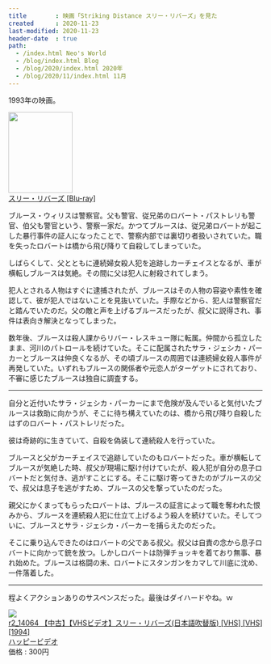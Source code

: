 ```yaml
---
title        : 映画「Striking Distance スリー・リバーズ」を見た
created      : 2020-11-23
last-modified: 2020-11-23
header-date  : true
path:
  - /index.html Neo's World
  - /blog/index.html Blog
  - /blog/2020/index.html 2020年
  - /blog/2020/11/index.html 11月
---
```


1993年の映画。

<div class="ad-amazon">
  <div class="ad-amazon-image">
    <a href="https://www.amazon.co.jp/dp/B003CNVPQA?tag=neos21-22&amp;linkCode=osi&amp;th=1&amp;psc=1">
      <img src="https://m.media-amazon.com/images/I/51Ogea2MvWL._SL160_.jpg" width="127" height="160">
    </a>
  </div>
  <div class="ad-amazon-info">
    <div class="ad-amazon-title">
      <a href="https://www.amazon.co.jp/dp/B003CNVPQA?tag=neos21-22&amp;linkCode=osi&amp;th=1&amp;psc=1">スリー・リバーズ [Blu-ray]</a>
    </div>
  </div>
</div>

ブルース・ウィリスは警察官。父も警官、従兄弟のロバート・パストレリも警官、伯父も警官という、警察一家だ。かつてブルースは、従兄弟ロバートが起こした暴行事件の証人になったことで、警察内部では裏切り者扱いされていた。職を失ったロバートは橋から飛び降りて自殺してしまっていた。

しばらくして、父とともに連続婦女殺人犯を追跡しカーチェイスとなるが、車が横転しブルースは気絶。その間に父は犯人に射殺されてしまう。

犯人とされる人物はすぐに逮捕されたが、ブルースはその人物の容姿や素性を確認して、彼が犯人ではないことを見抜いていた。手際などから、犯人は警察官だと踏んでいたのだ。父の敵と声を上げるブルースだったが、叔父に説得され、事件は表向き解決となってしまった。

数年後、ブルースは殺人課からリバー・レスキュー隊に転属。仲間から孤立したまま、河川のパトロールを続けていた。そこに配属されたサラ・ジェシカ・パーカーとブルースは仲良くなるが、その頃ブルースの周囲では連続婦女殺人事件が再発していた。いずれもブルースの関係者や元恋人がターゲットにされており、不審に感じたブルースは独自に調査する。

-----

自分と近付いたサラ・ジェシカ・パーカーにまで危険が及んでいると気付いたブルースは救助に向かうが、そこに待ち構えていたのは、橋から飛び降り自殺したはずのロバート・パストレリだった。

彼は奇跡的に生きていて、自殺を偽装して連続殺人を行っていた。

ブルースと父がカーチェイスで追跡していたのもロバートだった。車が横転してブルースが気絶した時、叔父が現場に駆け付けていたが、殺人犯が自分の息子ロバートだと気付き、逃がすことにする。そこに駆け寄ってきたのがブルースの父で、叔父は息子を逃がすため、ブルースの父を撃っていたのだった。

親父にかくまってもらったロバートは、ブルースの証言によって職を奪われた恨みから、ブルースを連続殺人犯に仕立て上げるよう殺人を続けていた。そしてついに、ブルースとサラ・ジェシカ・パーカーを捕らえたのだった。

そこに乗り込んできたのはロバートの父である叔父。叔父は自責の念から息子ロバートに向かって銃を放つ。しかしロバートは防弾チョッキを着ており無事、暴れ始めた。ブルースは格闘の末、ロバートにスタンガンをカマして川底に沈め、一件落着した。

-----

程よくアクションありのサスペンスだった。最後はダイハードやね。ｗ

<div class="ad-rakuten">
  <div class="ad-rakuten-image">
    <a href="https://hb.afl.rakuten.co.jp/hgc/g00sd042.waxyc662.g00sd042.waxyde23/?pc=https%3A%2F%2Fitem.rakuten.co.jp%2Fnewforest%2Fr2_14064%2F&amp;m=http%3A%2F%2Fm.rakuten.co.jp%2Fnewforest%2Fi%2F10112336%2F">
      <img src="https://thumbnail.image.rakuten.co.jp/@0_mall/newforest/cabinet/amazon/vhs2/14050-14099/anf14064a.jpg?_ex=128x128">
    </a>
  </div>
  <div class="ad-rakuten-info">
    <div class="ad-rakuten-title">
      <a href="https://hb.afl.rakuten.co.jp/hgc/g00sd042.waxyc662.g00sd042.waxyde23/?pc=https%3A%2F%2Fitem.rakuten.co.jp%2Fnewforest%2Fr2_14064%2F&amp;m=http%3A%2F%2Fm.rakuten.co.jp%2Fnewforest%2Fi%2F10112336%2F">r2_14064 【中古】【VHSビデオ】スリー・リバーズ(日本語吹替版) [VHS] [VHS] [1994]</a>
    </div>
    <div class="ad-rakuten-shop">
      <a href="https://hb.afl.rakuten.co.jp/hgc/g00sd042.waxyc662.g00sd042.waxyde23/?pc=https%3A%2F%2Fwww.rakuten.co.jp%2Fnewforest%2F&amp;m=http%3A%2F%2Fm.rakuten.co.jp%2Fnewforest%2F">ハッピービデオ</a>
    </div>
    <div class="ad-rakuten-price">価格 : 300円</div>
  </div>
</div>
